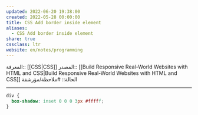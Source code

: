 ```yaml
---
updated: 2022-06-20 19:38:00
created: 2022-05-28 00:00:00
title: CSS Add border inside element
aliases:
  - CSS Add border inside element
share: true
cssclass: ltr
website: en/notes/programming
---
```


المعرفة:: [[CSS|CSS]]
المصدر:: [[Build Responsive Real-World Websites with HTML and CSS|Build Responsive Real-World Websites with HTML and CSS]]
الحالة:: #ملاحظة/مؤرشفة

---

```css
div {
  box-shadow: inset 0 0 0 3px #fffff;
}
```

